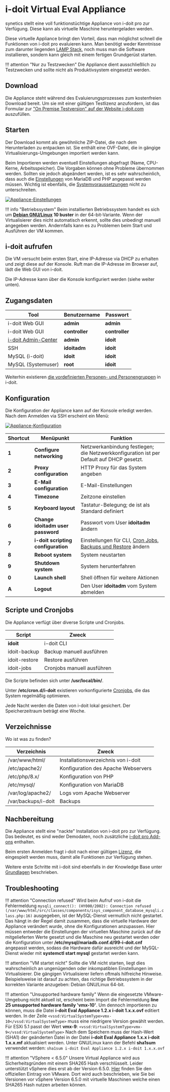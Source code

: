 # i-doit Virtual Eval Appliance

synetics stellt eine voll funktionstüchtige Appliance von i-doit pro zur Verfügung. Diese kann als virtuelle Maschine heruntergeladen werden.

Diese virtuelle Appliance bringt den Vorteil, dass man möglichst schnell die Funktionen von i-doit pro evaluieren kann. Man benötigt weder Kenntnisse zum darunter liegenden [LAMP Stack](../index.md), noch muss man die Software installieren, sondern kann gleich mit einem fertigen Grundgerüst starten.

!!! attention "Nur zu Testzwecken"
    Die Appliance dient ausschließlich zu Testzwecken und sollte nicht als Produktivsystem eingesetzt werden.

## Download

Die Appliance steht während des Evaluierungsprozesses zum kostenfreien Download bereit. Um sie mit einer gültigen Testlizenz anzufordern, ist das Formular zur ["On Premise Testversion" auf der Website i-doit.com](https://www.i-doit.com/testversion/) auszufüllen.

## Starten

Der Download kommt als gewöhnliche ZIP-Datei, die nach dem Herunterladen zu entpacken ist. Sie enthält eine OVF-Datei, die in gängige Virtualisierungs-Umgebungen importiert werden kann.

Beim Importieren werden eventuell Einstellungen abgefragt (Name, CPU-Kerne, Arbeitsspeicher). Die Vorgaben können ohne Probleme übernommen werden. Sollten sie jedoch abgeändert werden, ist es sehr wahrscheinlich, dass auch die [Einstellungen](../manuelle-installation/systemeinstellungen.md) von MariaDB und PHP angepasst werden müssen. Wichtig ist ebenfalls, die [Systemvoraussetzungen](../systemvoraussetzungen.md) nicht zu unterschreiten.

[![Appliance-Einstellungen](../../assets/images/de/installation/virtual-appliance/import/vm_import.png)](../../assets/images/de/installation/virtual-appliance/import/vm_import.png)

!!! info "Betriebssystem"
    Beim installierten Betriebssystem handelt es sich um **[Debian GNU/Linux](../manuelle-installation/debian/index.md)** **10 buster** in der 64-bit-Variante. Wenn der Virtualisierer dies nicht automatisch erkennt, sollte dies unbedingt manuell angegeben werden. Andernfalls kann es zu Problemen beim Start und Ausführen der VM kommen.

## i-doit aufrufen

Die VM versucht beim ersten Start, eine IP-Adresse via DHCP zu erhalten und zeigt diese auf der Konsole. Ruft man die IP-Adresse im Browser auf, lädt die Web GUI von i-doit.

Die IP-Adresse kann über die Konsole konfiguriert werden (siehe weiter unten).

## Zugangsdaten

| Tool                                                        | Benutzername   | Passwort       |
| ----------------------------------------------------------- | -------------- | -------------- |
| i-doit Web GUI                                              | **admin**      | **admin**      |
| i-doit Web GUI                                              | **controller** | **controller** |
| [i-doit Admin-Center](../../administration/admin-center.md) | **admin**      | **idoit**      |
| SSH                                                         | **idoitadm**   | **idoit**      |
| MySQL (i-doit)                                              | **idoit**      | **idoit**      |
| MySQL (Systemuser)                                          | **root**       | **idoit**      |

Weiterhin existieren [die vordefinierten Personen- und Personengruppen](../../grundlagen/erstanmeldung.md) in i-doit.

## Konfiguration

Die Konfiguration der Appliance kann auf der Konsole erledigt werden. Nach dem Anmelden via SSH erscheint ein Menü:

[![Appliance-Konfiguration](../../assets/images/de/installation/virtual-appliance/import/appliance_menu.png)](../../assets/images/de/installation/virtual-appliance/import/appliance_menu.png)

| Shortcut | Menüpunkt                                | Funktion                                                                                                                                                                                  |
| -------- | ---------------------------------------- | ----------------------------------------------------------------------------------------------------------------------------------------------------------------------------------------- |
| **1**    | **Configure networking**                 | Netzwerkanbindung festlegen; die Netzwerkkonfiguration ist per Default auf DHCP gesetzt.                                                                                                  |
| **2**    | **Proxy configuration**                  | HTTP Proxy für das System angeben                                                                                                                                                         |
| **3**    | **E-Mail configuration**                 | E-Mail-Einstellungen                                                                                                                                                                      |
| **4**    | **Timezone**                             | Zeitzone einstellen                                                                                                                                                                       |
| **5**    | **Keyboard layout**                      | Tastatur-Belegung; de ist als Standard definiert                                                                                                                                          |
| **6**    | **Change idoitadm user password**        | Passwort vom User **idoitadm** ändern                                                                                                                                                     |
| **7**    | **i-doit scripting configuration  <br>** | Einstellungen für CLI, [Cron Jobs](../../wartung-und-betrieb/cronjobs-einrichten.md), [Backups und Restore](../../wartung-und-betrieb/daten-sichern-und-wiederherstellen/index.md) ändern |
| **8**    | **Reboot system**                        | System neustarten                                                                                                                                                                         |
| **9**    | **Shutdown system**                      | System herunterfahren                                                                                                                                                                     |
| **0**    | **Launch shell**                         | Shell öffnen für weitere Aktionen                                                                                                                                                         |
| **A**    | **Logout**                               | Den User **idoitadm** vom System abmelden                                                                                                                                                 |

## Scripte und Cronjobs

Die Appliance verfügt über diverse Scripte und Cronjobs.

| Script        | Zweck                      |
| ------------- | -------------------------- |
| **idoit**     | i-doit CLI                 |
| idoit-backup  | Backup manuell ausführen   |
| idoit-restore | Restore ausführen          |
| idoit-jobs    | Cronjobs manuell ausführen |

Die Scripte befinden sich unter **/usr/local/bin/**.

Unter **/etc/cron.d/i-doit** existieren vorkonfigurierte [Cronjobs](../../automatisierung-und-integration/cli/index.md), die das System regelmäßig optimieren.

Jede Nacht werden die Daten von i-doit lokal gesichert. Der Speicherzeitraum beträgt eine Woche.

## Verzeichnisse

Wo ist was zu finden?

| Verzeichnis         | Zweck                               |
| ------------------- | ----------------------------------- |
| /var/www/html/      | Installationsverzeichnis von i-doit |
| /etc/apache2/       | Konfiguration des Apache Webservers |
| /etc/php/8.x/       | Konfiguration von PHP               |
| /etc/mysql/         | Konfiguration von MariaDB           |
| /var/log/apache2/   | Logs vom Apache Webserver           |
| /var/backups/i-doit | Backups                             |

## Nachbereitung

Die Appliance stellt eine "nackte" Installation von i-doit pro zur Verfügung. Das bedeutet, es sind weder Demodaten, noch zusätzliche [i-doit pro Add-ons](../../i-doit-pro-add-ons/index.md) enthalten.

Beim ersten Anmelden fragt i-doit nach einer gültigen [Lizenz](../../wartung-und-betrieb/lizenz-aktivieren.md), die eingespielt werden muss, damit alle Funktionen zur Verfügung stehen.

Weitere erste Schritte mit i-doit sind ebenfalls in der Knowledge Base unter [Grundlagen](../../grundlagen/index.md) beschrieben.

## Troubleshooting

!!! attention "Connection refused"
    Wird beim Aufruf von i-doit die Fehlermeldung
    ```
    mysqli_connect(): (HY000/2002): Connection refused (/var/www/html/src/classes/components/isys_component_database_mysqli.class.php:16)
    ```
    ausgegeben, ist der MySQL-Dienst vermutlich nicht gestartet. Das hängt in der Regel damit zusammen, dass die virtuelle Hardware der Appliance verändert wurde, ohne die Konfigurationen anzupassen. Hier müssen entweder die Einstellungen der virtuellen Maschine zurück auf die mitgelieferten Werte gesetzt und die Maschine neu gestartet werden oder die Konfiguration unter **/etc/mysql/mariadb.conf.d/99-i-doit.cnf** angepasst werden, sodass die Hardware dafür ausreicht und der MySQL-Dienst wieder mit **systemctl start mysql** gestartet werden kann.

!!! attention "VM startet nicht"
    Sollte die VM nicht starten, liegt dies wahrscheinlich an ungenügenden oder inkompatiblen Einstellungen im Virtualisierer. Die gängigen Virtualisierer liefern oftmals hilfreiche Hinweise. Beispielsweise ist darauf zu achten, das richtige Betriebssystem in der korrekten Variante anzugeben: Debian GNU/Linux 64-bit.

!!! attention "Unsupported hardware family"
    Wenn die eingesetzte VMware-Umgebung nicht aktuell ist, erscheint beim Import die Fehlermeldung **line 25 unsupported hardware family 'vmx-10'**. Um dennoch importieren zu können, muss die Datei **i-doit Eval Appliance 1.2.x i-doit 1.x.x.ovf** editiert werden. In der Zeile
    ```
    <vssd:VirtualSystemType>vmx-10</vssd:VirtualSystemType>
    ```
    muss eine niedrigere Version gewählt werden. Für ESXi 5.1 passt der Wert **vmx-9**:
    ```
    <vssd:VirtualSystemType>vmx-9</vssd:VirtualSystemType>
    ```
    Nach dem Speichern muss der Hash-Wert (SHA1) der geänderten Datei in der Datei **i-doit Eval Appliance 1.x.x i-doit 1.x.x.mf** aktualisiert werden. Unter GNU/Linux kann der Befehl **sha1sum** verwendet werden:
    ```
    sha1sum i-doit Eval Appliance 1.2.x i-doit 1.x.x.ovf
    ```

!!! attention "VSphere < 6.5.0"
    Unsere Virtual Appliance wird aus Sicherheitsgründen mit einem SHA265 Hash verschlüsselt.
    Leider unterstützt vSphere dies erst ab der Version 6.5.0.
    [Hier](https://kb.vmware.com/s/article/2151537) finden Sie den offiziellen Eintrag von VMware.
    Dort wird auch beschrieben, wie Sie bei Versionen vor vSphere Version 6.5.0 mit virtuelle Maschinen welche einen SHA265 Hash nutzen arbeiten können.
